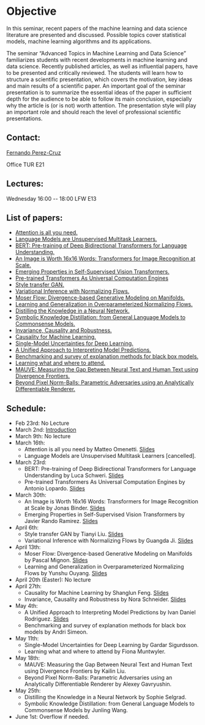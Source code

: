 # Objective

In this seminar, recent papers of the machine learning and data science literature are presented and discussed. Possible topics cover statistical models, machine learning algorithms and its applications.

The seminar “Advanced Topics in Machine Learning and Data Science” familiarizes students with recent developments in machine learning and data science. Recently published articles, as well as influential papers, have to be presented and critically reviewed. The students will learn how to structure a scientific presentation, which covers the motivation, key ideas and main results of a scientific paper. An important goal of the seminar presentation is to summarize the essential ideas of the paper in sufficient depth for the audience to be able to follow its main conclusion, especially why the article is (or is not) worth attention. The presentation style will play an important role and should reach the level of professional scientific presentations.

## Contact:

[Fernando Perez-Cruz](mailto:fernando.perezcruz@sdsc.ethz.ch)

Office TUR E21

## Lectures:

Wednesday 16:00 -- 18:00     LFW  E13

## List of papers:

*   [Attention is all you need.](https://arxiv.org/abs/1706.03762)
*   [Language Models are Unsupervised Multitask Learners.](https://openai.com/blog/better-language-models/)
*   [BERT: Pre-training of Deep Bidirectional Transformers for Language Understanding.](https://arxiv.org/abs/1810.04805)
*   [An Image is Worth 16x16 Words: Transformers for Image Recognition at Scale.](https://arxiv.org/abs/2010.11929)
*   [Emerging Properties in Self-Supervised Vision Transformers.](https://arxiv.org/abs/2104.14294)
*   [Pre-trained Transformers As Universal Computation Engines](https://arxiv.org/abs/2103.05247)
*   [Style transfer GAN.](https://arxiv.org/abs/1812.04948)
*   [Variational Inference with Normalizing Flows.](https://arxiv.org/abs/1505.05770)
*   [Moser Flow: Divergence-based Generative Modeling on Manifolds.](https://openreview.net/forum?id=qGvMv3undNJ)
*   [Learning and Generalization in Overparameterized Normalizing Flows.](https://arxiv.org/abs/2106.10535)
*   [Distilling the Knowledge in a Neural Network.](https://arxiv.org/abs/1503.02531)
*   [Symbolic Knowledge Distillation: from General Language Models to Commonsense Models.](https://arxiv.org/abs/2110.07178)
*   [Invariance, Causality and Robustness.](https://arxiv.org/abs/1812.08233)
*   [Causality for Machine Learning.](https://arxiv.org/abs/1911.10500)
*   [Single-Model Uncertainties for Deep Learning.](https://arxiv.org/abs/1811.00908)
*   [A Unified Approach to Interpreting Model Predictions.](https://arxiv.org/abs/1705.07874)
*   [Benchmarking and survey of explanation methods for black box models.](https://arxiv.org/abs/2102.13076)
*   [Learning what and where to attend.](https://arxiv.org/abs/1805.08819)
*   [MAUVE: Measuring the Gap Between Neural Text and Human Text using Divergence Frontiers.](https://openreview.net/forum?id=Tqx7nJp7PR)
*   [Beyond Pixel Norm-Balls: Parametric Adversaries using an Analytically Differentiable Renderer.](https://arxiv.org/abs/1808.02651)

## Schedule:

- Feb 23rd: No Lecture
- March 2nd: [Introduction](ATMLDS.pdf)
- March 9th: No lecture
- March 16th:
  - Attention is all you need by Matteo Omenetti. [Slides](Omenetti.pdf)
  - Language Models are Unsupervised Multitask Learners [cancelled].
- March 23rd:
  - BERT: Pre-training of Deep Bidirectional Transformers for Language Understanding by Luca Schweri. [Slides](schweri.pdf)
  - Pre-trained Transformers As Universal Computation Engines by Antonio Lopardo. [Slides](Lopardo.pdf)
- March 30th: 
  - An Image is Worth 16x16 Words: Transformers for Image Recognition at Scale by Jonas Binder. [Slides](Binder.pdf)
  - Emerging Properties in Self-Supervised Vision Transformers by Javier Rando Ramirez. [Slides](Rando.pdf)
- April 6th: 
  - Style transfer GAN by Tianyi Liu. [Slides](Liu1.pdf)
  - Variational Inference with Normalizing Flows by Guangda Ji. [Slides](Ji.pdf)
- April 13th:
  - Moser Flow: Divergence-based Generative Modeling on Manifolds by Pascal Mignon. [Slides](Mignon.pdf)
  - Learning and Generalization in Overparameterized Normalizing Flows by Yunshu Ouyang. [Slides](Ouyang.pdf)
- April 20th (Easter): No lecture
- April 27th:
  - Causality for Machine Learning by Shanglun Feng. [Slides](Feng.pdf)
  - Invariance, Causality and Robustness by Nora Schneider. [Slides](Schneider1.pdf)
- May 4th:
  - A Unified Approach to Interpreting Model Predictions by Ivan Daniel Rodriguez. [Slides](Rodriguez.pdf)
  - Benchmarking and survey of explanation methods for black box models by Andri Simeon. 
- May 11th:
  - Single-Model Uncertainties for Deep Learning by Gardar Sigurdsson. 
  - Learning what and where to attend by Fiona Muntwyler.
- May 18th:
  - MAUVE: Measuring the Gap Between Neural Text and Human Text using Divergence Frontiers by Kailin Liu. 
  - Beyond Pixel Norm-Balls: Parametric Adversaries using an Analytically Differentiable Renderer by Alexey Gavryushin.
- May 25th:
  - Distilling the Knowledge in a Neural Network by Sophie Selgrad. 
  - Symbolic Knowledge Distillation: from General Language Models to Commonsense Models by Junling Wang.
- June 1st: Overflow if needed.

